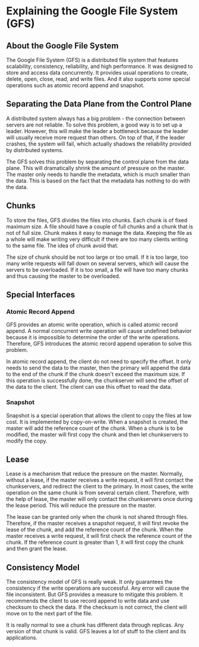 # Explaining the Google File System (GFS)

## About the Google File System

The Google File System (GFS) is a distributed file system that features
scalability, consistency, reliability, and high performance. It was
designed to store and access data concurrently. It provides usual operations
to create, delete, open, close, read, and write files. And it also supports
some special operations such as atomic record append and snapshot.

## Separating the Data Plane from the Control Plane

A distributed system always has a big problem - the connection between servers
are not reliable. To solve this problem, a good way is to set up a leader.
However, this will make the leader a bottleneck because the leader will usually
receive more request than others. On top of that, if the leader crashes, the
system will fail, which actually shadows the reliability provided by
distributed systems.

The GFS solves this problem by separating the control plane from the data
plane. This will dramatically shrink the amount of pressure on the master.
The master only needs to handle the metadata, which is much smaller than the
data. This is based on the fact that the metadata has nothing to do with the
data.

## Chunks

To store the files, GFS divides the files into chunks. Each chunk is of fixed
maximum size. A file should have a couple of full chunks and a chunk that
is not of full size. Chunk makes it easy to manage the data. Keeping the file
as a whole will make writing very difficult if there are too many clients
writing to the same file. The idea of chunk avoid that.

The size of chunk should be not too large or too small. If it is too large,
too many write requests will fall down on several servers, which will cause
the servers to be overloaded. If it is too small, a file will have too many
chunks and thus causing the master to be overloaded.

## Special Interfaces

### Atomic Record Append

GFS provides an atomic write operation, which is called atomic record append.
A normal concurrent write operation will cause undefined behavior because
it is impossible to determine the order of the write operations. Therefore,
GFS introduces the atomic record append operation to solve this problem.

In atomic record append, the client do not need to specify the offset. It only
needs to send the data to the master, then the primary will append the data to
the end of the chunk if the chunk doesn't exceed the maximum size. If this
operation is successfully done, the chunkserver will send the offset of the
data to the client. The client can use this offset to read the data.

### Snapshot

Snapshot is a special operation that allows the client to copy the files at
low cost. It is implemented by copy-on-write. When a snapshot is created, the
master will add the reference count of the chunk. When a chunk is to be
modified, the master will first copy the chunk and then let chunkservers to
modify the copy.

## Lease

Lease is a mechanism that reduce the pressure on the master. Normally, without
a lease, if the master receives a write request, it will first contact the
chunkservers, and redirect the client to the primary. In most cases, the write
operation on the same chunk is from several certain client. Therefore, with the
help of lease, the master will only contact the chunkservers once during the
lease period. This will reduce the pressure on the master.

The lease can be granted only when the chunk is not shared through files.
Therefore, if the master receives a snapshot request, it will first revoke the
lease of the chunk, and add the reference count of the chunk. When the master
receives a write request, it will first check the reference count of the chunk.
If the reference count is greater than 1, it will first copy the chunk and then
grant the lease.

## Consistency Model

The consistency model of GFS is really weak. It only guarantees the consistency
if the write operations are successful. Any error will cause the file
inconsistent. But GFS provides a measure to mitigate this problem. It
recommends the client to use record append to write data and use checksum to
check the data. If the checksum is not correct, the client will move on to the
next part of the file.

It is really normal to see a chunk has different data through replicas. Any
version of that chunk is valid. GFS leaves a lot of stuff to the client and
its applications.
